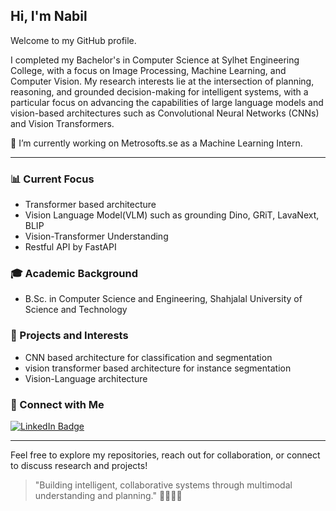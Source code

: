 ## Hi, I'm Nabil

Welcome to my GitHub profile.

I completed my Bachelor's in Computer Science at Sylhet Engineering College, with a focus on Image Processing, Machine Learning, and Computer Vision. My research interests lie at the intersection of planning, reasoning, and grounded decision-making for intelligent systems, with a particular focus on advancing the capabilities of large language models and vision-based architectures such as Convolutional Neural Networks (CNNs) and Vision Transformers.

🔭 I’m currently working on Metrosofts.se as a Machine Learning Intern.

---

### 📊 Current Focus
- Transformer based architecture 
- Vision Language Model(VLM) such as grounding Dino, GRiT, LavaNext, BLIP
- Vision-Transformer Understanding 
- Restful API by FastAPI

### 🎓 Academic Background
- B.Sc. in Computer Science and Engineering, Shahjalal University of Science and Technology


### 🚀 Projects and Interests
- CNN based architecture for classification and segmentation
- vision transformer based architecture for instance segmentation
- Vision-Language architecture

### 💬 Connect with Me
[![LinkedIn Badge](https://img.shields.io/badge/LinkedIn-Profile-informational?style=flat&logo=linkedin&logoColor=white&color=0D76A8)](https://www.linkedin.com/in/adnan-nabil/) 
<!--
[![ResearchGate Badge](https://img.shields.io/badge/ResearchGate-Profile-informational?style=flat&logo=researchgate&logoColor=white&color=00CCBB)](https://www.researchgate.net/profile/Masoud-Jafaripour-2) 
[![Google Scholar Badge](https://img.shields.io/badge/Google%20Scholar-Profile-informational?style=flat&logo=google-scholar&logoColor=white&color=4285F4)](https://scholar.google.com/citations?hl=en&user=b1sO5xgAAAAJ&view_op=list_works&gmla=AL3_zijVEMnzE6R41dt7g3JjsYILQQzGzA8SbnwKgbMmUHMcIeczJVKO9LiERHhG3Z2Wu6IoIwQwsrE9lK4Hn68A)

 -->
---

Feel free to explore my repositories, reach out for collaboration, or connect to discuss research and projects!

> "Building intelligent, collaborative systems through multimodal understanding and planning." 👩‍💻🤖🚀
<!--
**adnan-nabil/adnan-nabil** is a ✨ _special_ ✨ repository because its `README.md` (this file) appears on your GitHub profile.

Here are some ideas to get you started:

 
- 🌱 I’m currently learning ...
- 👯 I’m looking to collaborate on ...
- 🤔 I’m looking for help with ...
- 💬 Ask me about ...
- 📫 How to reach me: ...
- 😄 Pronouns: ...
- ⚡ Fun fact: ...
-->
